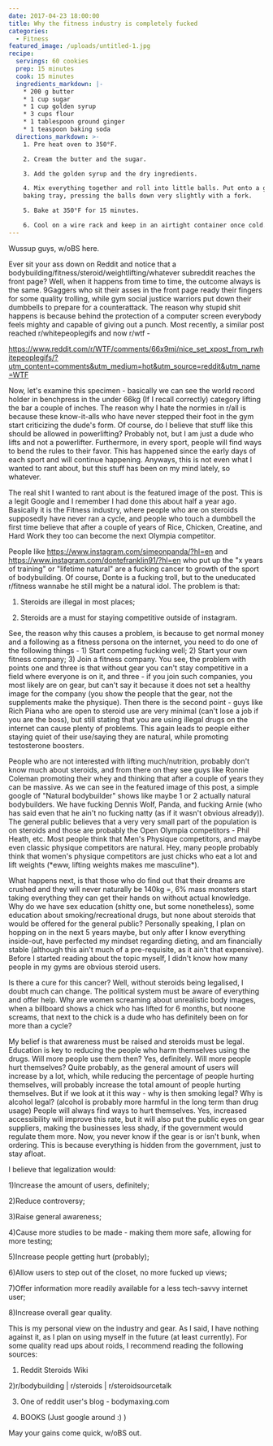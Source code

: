 ```yaml
---
date: 2017-04-23 18:00:00
title: Why the fitness industry is completely fucked
categories:
  - Fitness
featured_image: /uploads/untitled-1.jpg
recipe:
  servings: 60 cookies
  prep: 15 minutes
  cook: 15 minutes
  ingredients_markdown: |-
    * 200 g butter
    * 1 cup sugar
    * 1 cup golden syrup
    * 3 cups flour
    * 1 tablespoon ground ginger
    * 1 teaspoon baking soda
  directions_markdown: >-
    1. Pre heat oven to 350°F.

    2. Cream the butter and the sugar.

    3. Add the golden syrup and the dry ingredients.

    4. Mix everything together and roll into little balls. Put onto a greased
    baking tray, pressing the balls down very slightly with a fork.

    5. Bake at 350°F for 15 minutes.

    6. Cool on a wire rack and keep in an airtight container once cold.
---
```



Wussup guys, w/oBS here.

Ever sit your ass down on Reddit and notice that a bodybuilding/fitness/steroid/weightlifting/whatever subreddit reaches the front page? Well, when it happens from time to time, the outcome always is the same. 9Gaggers who sit their asses in the front page ready their fingers for some quality trolling, while gym social justice warriors put down their dumbbells to prepare for a counterattack. The reason why stupid shit happens is because behind the protection of a computer screen everybody feels mighty and capable of giving out a punch. Most recently, a similar post reached r/whitepeoplegifs and now r/wtf -

https://www.reddit.com/r/WTF/comments/66x9mj/nice_set_xpost_from_rwhitepeoplegifs/?utm_content=comments&utm_medium=hot&utm_source=reddit&utm_name=WTF

Now, let's examine this specimen - basically we can see the world record holder in benchpress in the under 66kg (If I recall correctly) category lifting the bar a couple of inches. The reason why I hate the normies in r/all is because these know-it-alls who have never stepped their foot in the gym start criticizing the dude's form. Of course, do I believe that stuff like this should be allowed in powerlifting? Probably not, but I am just a dude who lifts and not a powerlifter. Furthermore, in every sport, people will find ways to bend the rules to their favor. This has happened since the early days of each sport and will continue happening. Anyways, this is not even what I wanted to rant about, but this stuff has been on my mind lately, so whatever.&nbsp;

The real shit I wanted to rant about is the featured image of the post. This is a legit Google and I remember I had done this about half a year ago. Basically it is the Fitness industry, where people who are on steroids supposedly have never ran a cycle, and people who touch a dumbbell the first time believe that after a couple of years of Rice, Chicken, Creatine, and Hard Work they too can become the next Olympia competitor.&nbsp;

People like https://www.instagram.com/simeonpanda/?hl=en and https://www.instagram.com/dontefranklin91/?hl=en who put up the "x years of training" or "lifetime natural" are a fucking cancer to growth of the sport of bodybuilding. Of course, Donte is a fucking troll, but to the uneducated r/fitness wannabe he still might be a natural idol. The problem is that:

1) Steroids are illegal in most places;

2) Steroids are a must for staying competitive outside of instagram.

See, the reason why this causes a problem, is because to get normal money and a following as a fitness persona on the internet, you need to do one of the following things - 1) Start competing fucking well; 2) Start your own fitness company; 3) Join a fitness company. You see, the problem with points one and three is that without gear you can't stay competitive in a field where everyone is on it, and three - if you join such companies, you most likely are on gear, but can't say it because it does not set a healthy image for the company (you show the people that the gear, not the supplements make the physique). Then there is the second point - guys like Rich Piana who are open to steroid use are very minimal (can't lose a job if you are the boss), but still stating that you are using illegal drugs on the internet can cause plenty of problems. This again leads to people either staying quiet of their use/saying they are natural, while promoting testosterone boosters.&nbsp;

People who are not interested with lifting much/nutrition, probably don't know much about steroids, and from there on they see guys like Ronnie Coleman promoting their whey and thinking that after a couple of years they can be massive. As we can see in the featured image of this post, a simple google of "Natural bodybuilder" shows like maybe 1 or 2 actually natural bodybuilders. We have fucking Dennis Wolf, Panda, and fucking Arnie (who has said even that he ain't no fucking natty (as if it wasn't obvious already)). The general public believes that a very very small part of the population is on steroids and those are probably the Open Olympia competitors - Phil Heath, etc. Most people think that Men's Physique competitors, and maybe even classic physique competitors are natural. Hey, many people probably think that women's physique competitors are just chicks who eat a lot and lift weights (\*eww, lifting weights makes me masculine\*).

What happens next, is that those who do find out that their dreams are crushed and they will never naturally be 140kg =, 6% mass monsters start taking everything they can get their hands on without actual knowledge. Why do we have sex education (shitty one, but some nonetheless), some education about smoking/recreational drugs, but none about steroids that would be offered for the general public? Personally speaking, I plan on hopping on in the next 5 years maybe, but only after I know everything inside-out, have perfected my mindset regarding dieting, and am financially stable (although this ain't much of a pre-requisite, as it ain't that expensive). Before I started reading about the topic myself, I didn't know how many people in my gyms are obvious steroid users.&nbsp;

Is there a cure for this cancer? Well, without steroids being legalised, I doubt much can change. The political system must be aware of everything and offer help. Why are women screaming about unrealistic body images, when a billboard shows a chick who has lifted for 6 months, but noone screams, that next to the chick is a dude who has definitely been on for more than a cycle?&nbsp;

My belief is that awareness must be raised and steroids must be legal. Education is key to reducing the people who harm themselves using the drugs. Will more people use them then? Yes, definitely. Will more people hurt themselves? Quite probably, as the general amount of users will increase by a lot, which, while reducing the percentage of people hurting themselves, will probably increase the total amount of people hurting themselves. But if we look at it this way - why is then smoking legal? Why is alcohol legal? (alcohol is probably more harmful in the long term than drug usage) People will always find ways to hurt themselves. Yes, increased accessibility will improve this rate, but it will also put the public eyes on gear suppliers, making the businesses less shady, if the government would regulate them more. Now, you never know if the gear is or isn't bunk, when ordering. This is because everything is hidden from the government, just to stay afloat.&nbsp;

I believe that legalization would:

1)Increase the amount of users, definitely;

2)Reduce controversy;

3)Raise general awareness;

4)Cause more studies to be made - making them more safe, allowing for more testing;

5)Increase people getting hurt (probably);

6)Allow users to step out of the closet, no more fucked up views;

7)Offer information more readily available for a less tech-savvy internet user;

8)Increase overall gear quality.

This is my personal view on the industry and gear. As I said, I have nothing against it, as I plan on using myself in the future (at least currently). For some quality read ups about roids, I recommend reading the following sources:

1) Reddit Steroids Wiki

2)r/bodybuilding | r/steroids | r/steroidsourcetalk

3) One of reddit user's blog - bodymaxing.com

4) BOOKS (Just google around :) )

May your gains come quick, w/oBS out.

&nbsp;